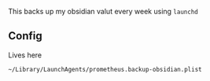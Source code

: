 This backs up my obsidian valut every week using `launchd`

## Config

Lives here

`~/Library/LaunchAgents/prometheus.backup-obsidian.plist`
